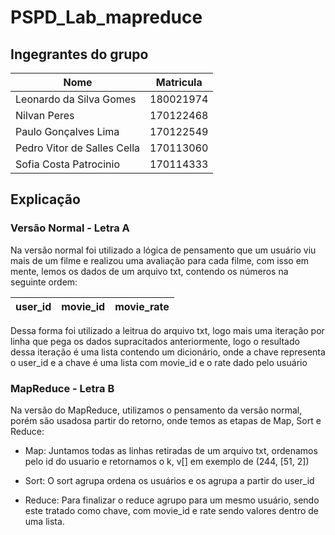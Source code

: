 # PSPD_Lab_mapreduce


## Ingegrantes do grupo
| Nome | Matricula  |
|------------|-----------
|Leonardo da Silva Gomes |180021974
|Nilvan Peres | 170122468
|Paulo Gonçalves Lima |170122549
|Pedro Vitor de Salles Cella |170113060
|Sofia Costa Patrocinio |170114333


## Explicação


### Versão Normal - Letra A

Na versão normal foi utilizado a lógica de pensamento que um usuário viu mais de um filme e realizou uma avaliação para cada filme, com isso em mente, lemos os dados de um arquivo txt, contendo os números na seguinte ordem:

| user_id | movie_id  | movie_rate | 
|------------|----------- |-----------

Dessa forma foi utilizado a leitrua do arquivo txt, logo mais uma iteração por linha que pega os dados supracitados anteriormente, logo o resultado dessa iteração é uma lista contendo um dicionário, onde a chave representa o user_id e a chave é uma lista com movie_id e o rate dado pelo usuário

### MapReduce - Letra B

Na versão do MapReduce, utilizamos o pensamento da versão normal, porém são usadosa partir do retorno, onde temos as etapas de Map, Sort e Reduce:

- Map:
  Juntamos todas as linhas retiradas de um arquivo txt, ordenamos pelo id do usuario e retornamos o k, v[] em exemplo de (244, [51, 2])

- Sort:
  O sort agrupa ordena os usuários e os agrupa a partir do user_id

- Reduce:
  Para finalizar o reduce agrupo para um mesmo usuário, sendo este tratado como chave, com movie_id e rate sendo valores dentro de uma lista. 

